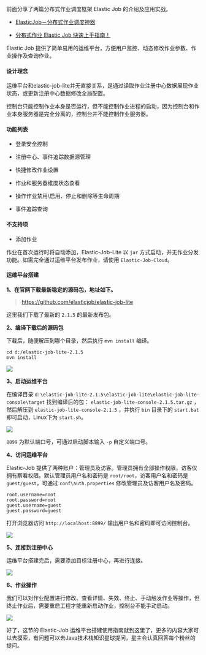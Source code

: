 
前面分享了两篇分布式作业调度框架 Elastic Job 的介绍及应用实战。

- [ElasticJob－分布式作业调度神器](https://mp.weixin.qq.com/s/1W1zI28riaWN9k3HHBL9Kw)

- [分布式作业 Elastic Job 快速上手指南！](https://mp.weixin.qq.com/s/QCssypUN4ayVfVcpjZRg7A)

Elastic Job 提供了简单易用的运维平台，方便用户监控、动态修改作业参数、作业操作及查询作业。

#### 设计理念

运维平台和elastic-job-lite并无直接关系，是通过读取作业注册中心数据展现作业状态，或更新注册中心数据修改全局配置。

控制台只能控制作业本身是否运行，但不能控制作业进程的启动，因为控制台和作业本身服务器是完全分离的，控制台并不能控制作业服务器。

#### 功能列表

- 登录安全控制

- 注册中心、事件追踪数据源管理

- 快捷修改作业设置

- 作业和服务器维度状态查看

- 操作作业禁用\启用、停止和删除等生命周期

- 事件追踪查询

#### 不支持项

- 添加作业 

作业在首次运行时将自动添加，Elastic-Job-Lite 以 `jar` 方式启动，并无作业分发功能。如需完全通过运维平台发布作业，请使用 `Elastic-Job-Cloud`。

#### 运维平台搭建

**1、在官网下载最新稳定的源码包，地址如下。**

> https://github.com/elasticjob/elastic-job-lite

这里我们下载了最新的 `2.1.5` 的最新发布包。

**2、编译下载后的源码包**

下载后，随便解压到哪个目录，然后执行 `mvn install` 编译。

```
cd d:/elastic-job-lite-2.1.5
mvn install
```

![](http://img.javastack.cn/18-3-19/70978286.jpg)

**3、启动运维平台**

在编译目录 `d:\elastic-job-lite-2.1.5\elastic-job-lite\elastic-job-lite-console\target` 找到编译后的包： `elastic-job-lite-console-2.1.5.tar.gz` ，然后解压到 `elastic-job-lite-console-2.1.5` ，并执行 `bin` 目录下的 `start.bat` 即可启动，Linux下为 `start.sh`。

![](http://img.javastack.cn/18-3-19/67592187.jpg)

`8899` 为默认端口号，可通过启动脚本输入 `-p` 自定义端口号。

**4、访问运维平台**

Elastic-Job 提供了两种账户：管理员及访客。管理员拥有全部操作权限，访客仅拥有察看权限。默认管理员用户名和密码是 `root/root`，访客用户名和密码是 `guest/guest`，可通过 `conf\auth.properties` 修改管理员及访客用户名及密码。

```
root.username=root
root.password=root
guest.username=guest
guest.password=guest
```

打开浏览器访问 `http://localhost:8899/` 输出用户名和密码即可访问控制台。

![](http://img.javastack.cn/18-3-19/91428457.jpg)

**5、连接到注册中心**

运维平台搭建完后，需要添加目标注册中心，再进行连接。

![](http://img.javastack.cn/18-3-19/89674953.jpg)

**6、作业操作**

我们可以对作业配置进行修改、查看详情、失效、终止、手动触发作业等操作，但终止作业后，需要重启工程才能重新启动作业，控制台不能手动启动。

![](http://img.javastack.cn/18-3-19/94019933.jpg)

好了，这节的 Elastic-Job 运维平台搭建使用指南就到这里了，更多的内容大家可以去摸索，有问题可以去Java技术栈知识星球提问，星主会认真回答每个粉丝的提问。

